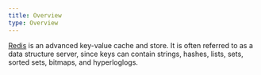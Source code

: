 ```yaml
---
title: Overview
type: Overview
---
```


[Redis](http://redis.io/) is an advanced key-value cache and store. It is often referred to as a data structure server, since keys can contain strings, hashes, lists, sets, sorted sets, bitmaps, and hyperloglogs.
